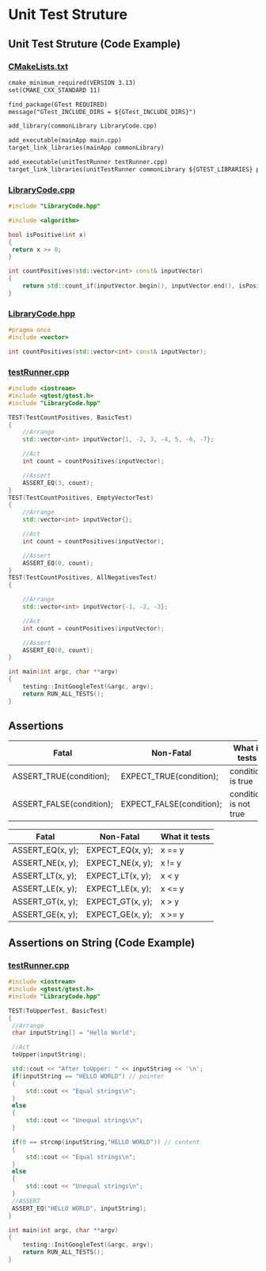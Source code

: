 # Unit Test Struture
## Unit Test Struture (Code Example)
### [CMakeLists.txt](https://github.com/markdown-it/markdown-it-emoji)
```txt
cmake_minimum_required(VERSION 3.13)
set(CMAKE_CXX_STANDARD 11)

find_package(GTest REQUIRED)
message("GTest_INCLUDE_DIRS = ${GTest_INCLUDE_DIRS}")

add_library(commonLibrary LibraryCode.cpp)

add_executable(mainApp main.cpp)
target_link_libraries(mainApp commonLibrary)

add_executable(unitTestRunner testRunner.cpp)
target_link_libraries(unitTestRunner commonLibrary ${GTEST_LIBRARIES} pthread)
```
### [LibraryCode.cpp](https://github.com/markdown-it/markdown-it-emoji)
```c++
#include "LibraryCode.hpp"

#include <algorithm>

bool isPositive(int x)
{
 return x >= 0;
}

int countPositives(std::vector<int> const& inputVector)
{
    return std::count_if(inputVector.begin(), inputVector.end(), isPositive);
}
```
### [LibraryCode.hpp](https://github.com/markdown-it/markdown-it-emoji)
```c++
#pragma once
#include <vector>

int countPositives(std::vector<int> const& inputVector);
```
### [testRunner.cpp](https://github.com/markdown-it/markdown-it-emoji)
```c++
#include <iostream>
#include <gtest/gtest.h>
#include "LibraryCode.hpp"

TEST(TestCountPositives, BasicTest)
{
    //Arrange
    std::vector<int> inputVector{1, -2, 3, -4, 5, -6, -7};

    //Act
    int count = countPositives(inputVector);

    //Assert
    ASSERT_EQ(3, count);
}
TEST(TestCountPositives, EmptyVectorTest)
{
    //Arrange
    std::vector<int> inputVector{};

    //Act
    int count = countPositives(inputVector);

    //Assert
    ASSERT_EQ(0, count);
}
TEST(TestCountPositives, AllNegativesTest)
{

    //Arrange
    std::vector<int> inputVector{-1, -2, -3};

    //Act
    int count = countPositives(inputVector);

    //Assert
    ASSERT_EQ(0, count);
}

int main(int argc, char **argv)
{
    testing::InitGoogleTest(&argc, argv);
    return RUN_ALL_TESTS();
}
```
## Assertions
| Fatal | Non-Fatal | What it tests |
| ----- | --------- | ------------- |
| ASSERT_TRUE(condition); | EXPECT_TRUE(condition); | condition is true |
| ASSERT_FALSE(condition);  | EXPECT_FALSE(condition); |condition is not true |


| Fatal | Non-Fatal | What it tests |
| ----- | --------- | ------------- |
| ASSERT_EQ(x, y); | EXPECT_EQ(x, y); | x == y | 
| ASSERT_NE(x, y); | EXPECT_NE(x, y); | x != y | 
| ASSERT_LT(x, y); | EXPECT_LT(x, y); | x < y | 
| ASSERT_LE(x, y); | EXPECT_LE(x, y); | x <= y | 
| ASSERT_GT(x, y); | EXPECT_GT(x, y); | x > y | 
| ASSERT_GE(x, y); | EXPECT_GE(x, y); | x >= y | 
## Assertions on String (Code Example)
### [testRunner.cpp](https://github.com/markdown-it/markdown-it-emoji)
```c++
#include <iostream>
#include <gtest/gtest.h>
#include "LibraryCode.hpp"

TEST(ToUpperTest, BasicTest)
{
 //Arrange
 char inputString[] = "Hello World";

 //Act
 toUpper(inputString);

 std::cout << "After toUpper: " << inputString << '\n';
 if(inputString == "HELLO WORLD") // pointer
 {
     std::cout << "Equal strings\n";
 }
 else
 {
     std::cout << "Unequal strings\n";
 }

 if(0 == strcmp(inputString,"HELLO WORLD")) // content
 {
     std::cout << "Equal strings\n";
 }
 else
 {
     std::cout << "Unequal strings\n";
 }
 //ASSERT
 ASSERT_EQ("HELLO WORLD", inputString);
}

int main(int argc, char **argv)
{
    testing::InitGoogleTest(&argc, argv);
    return RUN_ALL_TESTS();
}

```

